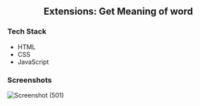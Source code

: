 

## <p align="center">Extensions: Get Meaning of word</p>

### Tech Stack

- HTML
- CSS
- JavaScript

### Screenshots


![Screenshot (501)](https://user-images.githubusercontent.com/91221069/154104540-c1645e42-69ea-4c75-939c-628d1dc46e33.png)

<br>



